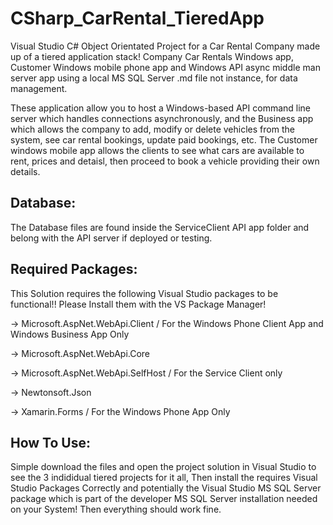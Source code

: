 # CSharp_CarRental_TieredApp
Visual Studio C# Object Orientated Project for a Car Rental Company made up of a tiered application stack! Company Car Rentals Windows app, Customer Windows mobile phone app and Windows API async middle man server app using a local MS SQL Server .md file not instance, for data management.

These application allow you to host a Windows-based API command line server which handles connections asynchronously, and the Business app which allows the company to add, modify or delete vehicles from the system, see car rental bookings, update paid bookings, etc. The Customer windows mobile app allows the clients to see what cars are available to rent, prices and detaisl, then proceed to book a vehicle providing their own details.

## Database:
The Database files are found inside the ServiceClient API app folder and belong with the API server if deployed or testing.

## Required Packages:
This Solution requires the following Visual Studio packages to be functional!! Please Install them with the VS Package Manager!

-> Microsoft.AspNet.WebApi.Client   /   For the Windows Phone Client App and Windows Business App Only

-> Microsoft.AspNet.WebApi.Core

-> Microsoft.AspNet.WebApi.SelfHost  /  For the Service Client only

-> Newtonsoft.Json

-> Xamarin.Forms     /    For the Windows Phone App Only

## How To Use:
Simple download the files and open the project solution in Visual Studio to see the 3 indididual tiered projects for it all, Then install the requires Visual Studio Packages Correctly and potentially the Visual Studio MS SQL Server package which is part of the developer MS SQL Server installation needed on your System! Then everything should work fine.
